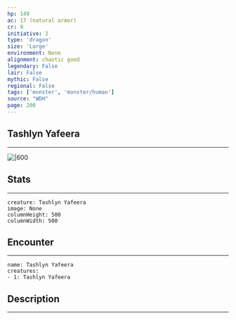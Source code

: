 ```yaml
---
hp: 149
ac: 17 (natural armor)
cr: 9
initiative: 2
type: 'dragon'    
size: 'Large'
environment: None
alignment: chaotic good
legendary: False
lair: False
mythic: False
regional: False
tags: ['monster', 'monster/human']
source: "WDH"
page: 200
---
```


## Tashlyn Yafeera
---

![|600](D:/Program%20Files/5e.tools/img/bestiary/WDH/Tashlyn%20Yafeera.jpg)

## Stats
---

```statblock
creature: Tashlyn Yafeera
image: None
columnHeight: 500
columnWidth: 500
```

## Encounter
---

```encounter-table
name: Tashlyn Yafeera
creatures:
- 1: Tashlyn Yafeera
```

## Description
---




